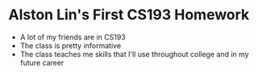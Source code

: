 # Alston Lin's First CS193 Homework
- A lot of my friends are in CS193
- The class is pretty informative
- The class teaches me skills that I'll use throughout college and in my future career

